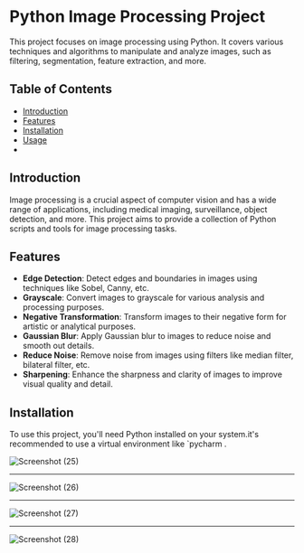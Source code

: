 # Python Image Processing Project

This project focuses on image processing using Python. It covers various techniques and algorithms to manipulate and analyze images, such as filtering, segmentation, feature extraction, and more.

## Table of Contents

- [Introduction](#introduction)
- [Features](#features)
- [Installation](#installation)
- [Usage](#usage)
- 
## Introduction

Image processing is a crucial aspect of computer vision and has a wide range of applications, including medical imaging, surveillance, object detection, and more. This project aims to provide a collection of Python scripts and tools for image processing tasks.

## Features

- **Edge Detection**: Detect edges and boundaries in images using techniques like Sobel, Canny, etc.
- **Grayscale**: Convert images to grayscale for various analysis and processing purposes.
- **Negative Transformation**: Transform images to their negative form for artistic or analytical purposes.
- **Gaussian Blur**: Apply Gaussian blur to images to reduce noise and smooth out details.
- **Reduce Noise**: Remove noise from images using filters like median filter, bilateral filter, etc.
- **Sharpening**: Enhance the sharpness and clarity of images to improve visual quality and detail.

## Installation

To use this project, you'll need Python installed on your system.it's recommended to use a virtual environment like `pycharm .



![Screenshot (25)](https://github.com/Fidaa2002Shwahna/Python_projects/assets/121303770/ba537b80-57a3-478a-bb6b-f2112852d31c)

-------------------------------------------------------------------------------------------------

![Screenshot (26)](https://github.com/Fidaa2002Shwahna/Python_projects/assets/121303770/eb4b6333-3c78-4ed8-a239-962866983318)

-------------------------------------------------------------------------------------------------

![Screenshot (27)](https://github.com/Fidaa2002Shwahna/Python_projects/assets/121303770/9147d48d-534e-46f4-86f9-69468168867d)

-------------------------------------------------------------------------------------------------

![Screenshot (28)](https://github.com/Fidaa2002Shwahna/Python_projects/assets/121303770/dda0afb3-65da-47c1-8050-46ab1258251c)
